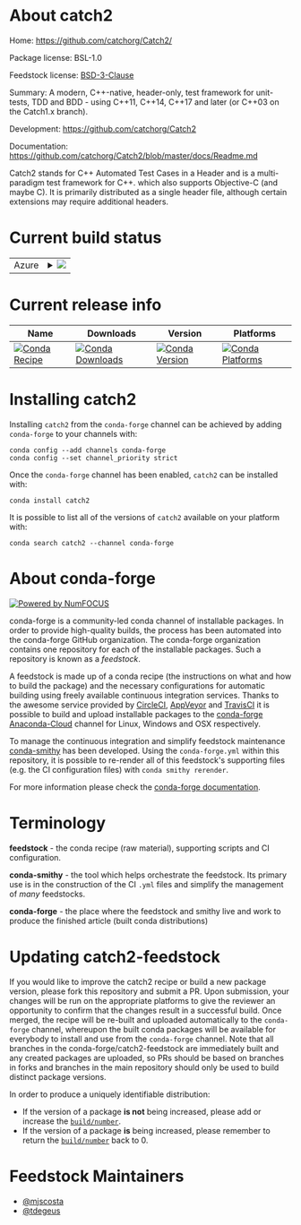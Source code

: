 About catch2
============

Home: https://github.com/catchorg/Catch2/

Package license: BSL-1.0

Feedstock license: [BSD-3-Clause](https://github.com/conda-forge/catch2-feedstock/blob/master/LICENSE.txt)

Summary: A modern, C++-native, header-only, test framework for unit-tests, TDD and BDD - using
C++11, C++14, C++17 and later (or C++03 on the Catch1.x branch).


Development: https://github.com/catchorg/Catch2

Documentation: https://github.com/catchorg/Catch2/blob/master/docs/Readme.md

Catch2 stands for C++ Automated Test Cases in a Header and is a multi-paradigm test framework
for C++. which also supports Objective-C (and maybe C). It is primarily distributed as a single
header file, although certain extensions may require additional headers.


Current build status
====================


<table>
    
  <tr>
    <td>Azure</td>
    <td>
      <details>
        <summary>
          <a href="https://dev.azure.com/conda-forge/feedstock-builds/_build/latest?definitionId=6205&branchName=master">
            <img src="https://dev.azure.com/conda-forge/feedstock-builds/_apis/build/status/catch2-feedstock?branchName=master">
          </a>
        </summary>
        <table>
          <thead><tr><th>Variant</th><th>Status</th></tr></thead>
          <tbody><tr>
              <td>linux_64</td>
              <td>
                <a href="https://dev.azure.com/conda-forge/feedstock-builds/_build/latest?definitionId=6205&branchName=master">
                  <img src="https://dev.azure.com/conda-forge/feedstock-builds/_apis/build/status/catch2-feedstock?branchName=master&jobName=linux&configuration=linux_64_" alt="variant">
                </a>
              </td>
            </tr><tr>
              <td>linux_aarch64</td>
              <td>
                <a href="https://dev.azure.com/conda-forge/feedstock-builds/_build/latest?definitionId=6205&branchName=master">
                  <img src="https://dev.azure.com/conda-forge/feedstock-builds/_apis/build/status/catch2-feedstock?branchName=master&jobName=linux&configuration=linux_aarch64_" alt="variant">
                </a>
              </td>
            </tr><tr>
              <td>linux_ppc64le</td>
              <td>
                <a href="https://dev.azure.com/conda-forge/feedstock-builds/_build/latest?definitionId=6205&branchName=master">
                  <img src="https://dev.azure.com/conda-forge/feedstock-builds/_apis/build/status/catch2-feedstock?branchName=master&jobName=linux&configuration=linux_ppc64le_" alt="variant">
                </a>
              </td>
            </tr><tr>
              <td>osx_64</td>
              <td>
                <a href="https://dev.azure.com/conda-forge/feedstock-builds/_build/latest?definitionId=6205&branchName=master">
                  <img src="https://dev.azure.com/conda-forge/feedstock-builds/_apis/build/status/catch2-feedstock?branchName=master&jobName=osx&configuration=osx_64_" alt="variant">
                </a>
              </td>
            </tr><tr>
              <td>osx_arm64</td>
              <td>
                <a href="https://dev.azure.com/conda-forge/feedstock-builds/_build/latest?definitionId=6205&branchName=master">
                  <img src="https://dev.azure.com/conda-forge/feedstock-builds/_apis/build/status/catch2-feedstock?branchName=master&jobName=osx&configuration=osx_arm64_" alt="variant">
                </a>
              </td>
            </tr><tr>
              <td>win_64</td>
              <td>
                <a href="https://dev.azure.com/conda-forge/feedstock-builds/_build/latest?definitionId=6205&branchName=master">
                  <img src="https://dev.azure.com/conda-forge/feedstock-builds/_apis/build/status/catch2-feedstock?branchName=master&jobName=win&configuration=win_64_" alt="variant">
                </a>
              </td>
            </tr>
          </tbody>
        </table>
      </details>
    </td>
  </tr>
</table>

Current release info
====================

| Name | Downloads | Version | Platforms |
| --- | --- | --- | --- |
| [![Conda Recipe](https://img.shields.io/badge/recipe-catch2-green.svg)](https://anaconda.org/conda-forge/catch2) | [![Conda Downloads](https://img.shields.io/conda/dn/conda-forge/catch2.svg)](https://anaconda.org/conda-forge/catch2) | [![Conda Version](https://img.shields.io/conda/vn/conda-forge/catch2.svg)](https://anaconda.org/conda-forge/catch2) | [![Conda Platforms](https://img.shields.io/conda/pn/conda-forge/catch2.svg)](https://anaconda.org/conda-forge/catch2) |

Installing catch2
=================

Installing `catch2` from the `conda-forge` channel can be achieved by adding `conda-forge` to your channels with:

```
conda config --add channels conda-forge
conda config --set channel_priority strict
```

Once the `conda-forge` channel has been enabled, `catch2` can be installed with:

```
conda install catch2
```

It is possible to list all of the versions of `catch2` available on your platform with:

```
conda search catch2 --channel conda-forge
```


About conda-forge
=================

[![Powered by
NumFOCUS](https://img.shields.io/badge/powered%20by-NumFOCUS-orange.svg?style=flat&colorA=E1523D&colorB=007D8A)](https://numfocus.org)

conda-forge is a community-led conda channel of installable packages.
In order to provide high-quality builds, the process has been automated into the
conda-forge GitHub organization. The conda-forge organization contains one repository
for each of the installable packages. Such a repository is known as a *feedstock*.

A feedstock is made up of a conda recipe (the instructions on what and how to build
the package) and the necessary configurations for automatic building using freely
available continuous integration services. Thanks to the awesome service provided by
[CircleCI](https://circleci.com/), [AppVeyor](https://www.appveyor.com/)
and [TravisCI](https://travis-ci.com/) it is possible to build and upload installable
packages to the [conda-forge](https://anaconda.org/conda-forge)
[Anaconda-Cloud](https://anaconda.org/) channel for Linux, Windows and OSX respectively.

To manage the continuous integration and simplify feedstock maintenance
[conda-smithy](https://github.com/conda-forge/conda-smithy) has been developed.
Using the ``conda-forge.yml`` within this repository, it is possible to re-render all of
this feedstock's supporting files (e.g. the CI configuration files) with ``conda smithy rerender``.

For more information please check the [conda-forge documentation](https://conda-forge.org/docs/).

Terminology
===========

**feedstock** - the conda recipe (raw material), supporting scripts and CI configuration.

**conda-smithy** - the tool which helps orchestrate the feedstock.
                   Its primary use is in the construction of the CI ``.yml`` files
                   and simplify the management of *many* feedstocks.

**conda-forge** - the place where the feedstock and smithy live and work to
                  produce the finished article (built conda distributions)


Updating catch2-feedstock
=========================

If you would like to improve the catch2 recipe or build a new
package version, please fork this repository and submit a PR. Upon submission,
your changes will be run on the appropriate platforms to give the reviewer an
opportunity to confirm that the changes result in a successful build. Once
merged, the recipe will be re-built and uploaded automatically to the
`conda-forge` channel, whereupon the built conda packages will be available for
everybody to install and use from the `conda-forge` channel.
Note that all branches in the conda-forge/catch2-feedstock are
immediately built and any created packages are uploaded, so PRs should be based
on branches in forks and branches in the main repository should only be used to
build distinct package versions.

In order to produce a uniquely identifiable distribution:
 * If the version of a package **is not** being increased, please add or increase
   the [``build/number``](https://docs.conda.io/projects/conda-build/en/latest/resources/define-metadata.html#build-number-and-string).
 * If the version of a package **is** being increased, please remember to return
   the [``build/number``](https://docs.conda.io/projects/conda-build/en/latest/resources/define-metadata.html#build-number-and-string)
   back to 0.

Feedstock Maintainers
=====================

* [@mjscosta](https://github.com/mjscosta/)
* [@tdegeus](https://github.com/tdegeus/)

